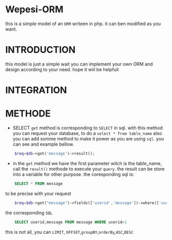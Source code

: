 # Wepesi-ORM
this is a simple model of an `ORM` writeen in php. it can ben modified as you want.

# INTRODUCTION 
this model is just a simple wait you can implement your own ORM and design according to your need.
hope it wiil be helpfull

# INTEGRATION
# METHODE
* SELECT
`get` method is corresponding to `SELECT` in sql. with this method you can request your database,
to do a `select * from table_name` also you can add somme method to make it power as you are using `sql`.
you can see and example bellow.
```php
    $req=$db->get('message')->result();
```
- in the `get` method we have the first parameter witch is the table_name, call the `result()` methode to execute your `query`.
the result can be store into a variable for other purpose.
the coresponding sql is:
```sql
    SELECT * FROM message
```
to be precise with your request
```php
    $req=$db->get("message")->fields(['userid','message'])->where(['userid',"=",1])->result();
```
the corresponding `SQL`
```sql
    SELECT userid,message FROM message WHERE userid=1
```
this is not all, you can `LIMIT`, `OFFSET`,`groupBY`,`orderBy`,`ASC`,`DESC`

